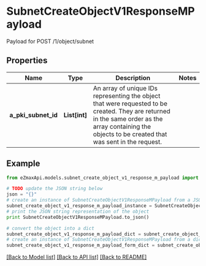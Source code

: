 # SubnetCreateObjectV1ResponseMPayload

Payload for POST /1/object/subnet

## Properties

Name | Type | Description | Notes
------------ | ------------- | ------------- | -------------
**a_pki_subnet_id** | **List[int]** | An array of unique IDs representing the object that were requested to be created.  They are returned in the same order as the array containing the objects to be created that was sent in the request. | 

## Example

```python
from eZmaxApi.models.subnet_create_object_v1_response_m_payload import SubnetCreateObjectV1ResponseMPayload

# TODO update the JSON string below
json = "{}"
# create an instance of SubnetCreateObjectV1ResponseMPayload from a JSON string
subnet_create_object_v1_response_m_payload_instance = SubnetCreateObjectV1ResponseMPayload.from_json(json)
# print the JSON string representation of the object
print SubnetCreateObjectV1ResponseMPayload.to_json()

# convert the object into a dict
subnet_create_object_v1_response_m_payload_dict = subnet_create_object_v1_response_m_payload_instance.to_dict()
# create an instance of SubnetCreateObjectV1ResponseMPayload from a dict
subnet_create_object_v1_response_m_payload_form_dict = subnet_create_object_v1_response_m_payload.from_dict(subnet_create_object_v1_response_m_payload_dict)
```
[[Back to Model list]](../README.md#documentation-for-models) [[Back to API list]](../README.md#documentation-for-api-endpoints) [[Back to README]](../README.md)


